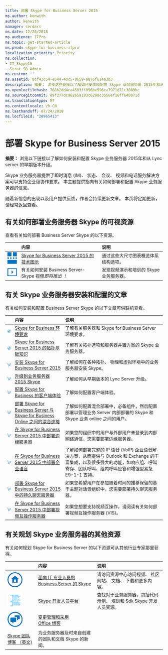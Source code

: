 ```yaml
---
title: 部署 Skype for Business Server 2015
ms.author: kenwith
author: kenwith
manager: serdars
ms.date: 12/20/2018
ms.audience: ITPro
ms.topic: get-started-article
ms.prod: skype-for-business-itpro
localization_priority: Priority
ms.collection:
- IT_Skype16
- Strat_SB_Admin
ms.custom: ''
ms.assetid: 0cf43c54-e544-40c5-8659-a876f614a3b3
description: 摘要： 浏览这些链接以了解如何安装和配置 Skype 业务服务器 2015年和从 Lync server 的早期版本升级。
ms.openlocfilehash: 768b2dd4ca4503ff056be596ca7971d71c3089bc
ms.sourcegitcommit: e9f277dc96265a193c6298c3556ef16ff640071d
ms.translationtype: MT
ms.contentlocale: zh-CN
ms.lasthandoff: 07/24/2018
ms.locfileid: "20965413"
---
```

# <a name="deploy-skype-for-business-server-2015"></a>部署 Skype for Business Server 2015
 
**摘要：** 浏览以下链接以了解如何安装和配置 Skype 业务服务器 2015年和从 Lync server 的早期版本升级。
  
Skype 业务服务器提供了即时消息 (IM)、 状态、 会议、 视频和电话服务解决方案可以支持企业级协作要求。 本主题提供指向有关如何部署和配置 Skype 业务服务器的信息。 
  
随着新信息的出现以及用户提供反馈，作者会持续更新文章。 本页将定期更新，请经常返回查看。
## <a name="visual-resources-about-how-to-deploy-skype-for-business-server"></a>有关如何部署业务服务器 Skype 的可视资源

查看有关如何部署 Business Server Skype 的以下资源。
  
||**内容**|**说明**|
|:-----|:-----|:-----|
|![技术图表图标](../media/87de0d09-77fd-46f2-b9f6-99a7998fd332.png)|[Skype for Business Server 2015 的技术图示](../technical-diagrams.md) <br/> |通过这些大尺寸图表概览体系结构选项。  <br/> |
|![视频图标](../media/143e0d86-1c68-482a-9bf9-93e7966acca0.png)|有关如何安装 Business Server-Skype 视频*即将推出 ！*  <br/> |发现视频演示和培训的 Skype 业务服务器。  <br/> |
   
##  <a name="articles-about-skype-for-business-server-installation-and-configuration"></a>有关 Skype 业务服务器安装和配置的文章

有关如何安装和配置 Business Server Skype 的以下文章可供联机查看。 
  
||**内容**|**说明**|
|:-----|:-----|:-----|
|![文档图标](../media/e4c786ef-1fff-4512-87c5-748543c60222.png)|[Skype for Business 环境要求](../plan-your-deployment/requirements-for-your-environment/requirements-for-your-environment.md) <br/> |了解有关服务器和 Skype for Business Server 环境要求。  <br/> |
|![文档图标](../media/e4c786ef-1fff-4512-87c5-748543c60222.png)|[Skype for Business Server 2015 的拓扑基础知识](../plan-your-deployment/topology-basics/topology-basics.md) <br/> |了解有关拓扑选项和服务器并置方案的 Skype 业务服务器。  <br/> |
|![数字指导图标](../media/d73b5029-a6ba-4abd-9197-d8151dabf56e.png)|[安装 Skype for Business Server 2015](install/install.md) <br/> |了解如何在各种拓扑、 物理和虚拟环境中的业务服务器安装 Skype。  <br/> |
|![数字指导图标](../media/d73b5029-a6ba-4abd-9197-d8151dabf56e.png)|[升级到业务服务器 2015 Skype](upgrade-to-skype-for-business-server.md) <br/> |了解如何从早期版本的 Lync Server 升级。  <br/> |
|![数字指导图标](../media/d73b5029-a6ba-4abd-9197-d8151dabf56e.png)|[配置 Skype for Business 的客户端体验](deploy-clients/configure-the-client-experience.md) <br/> |了解如何配置客户端体验。  <br/> |
|![数字指导图标](../media/d73b5029-a6ba-4abd-9197-d8151dabf56e.png)|[部署 Skype for Business Server 与 Skype for Business Online 之间的混合连接](../skype-for-business-hybrid-solutions/deploy-hybrid-connectivity/deploy-hybrid-connectivity.md) <br/> |了解如何配置混合部署中，必备组件，然后配置部署以管理业务 Server 内部部署的 Skype 和 Skype 业务 online 之间的用户。  <br/> |
|![数字指导图标](../media/d73b5029-a6ba-4abd-9197-d8151dabf56e.png)|[在 Skype for Business Server 2015 中部署边缘服务器](deploy-edge-server/deploy-edge-server.md) <br/> |如果您的组织中的用户与外部用户未登录到内部网络通信，您需要部署边缘服务器。  <br/> |
|![数字指导图标](../media/d73b5029-a6ba-4abd-9197-d8151dabf56e.png)|[在 Skype for Business Server 2015 中部署企业语音](deploy-enterprise-voice/deploy-enterprise-voice.md) <br/> |了解如何部署完整的 IP 语音 (VoIP) 企业语音解决方案，从而提供与 Outlook 和 Exchange 的丰富集成，以及很多强大的功能，如响应组、呼叫寄存、团队呼叫、组内呼叫应答和增强型紧急 E9-1-1 支持。  <br/> |
|![数字指导图标](../media/d73b5029-a6ba-4abd-9197-d8151dabf56e.png)|[部署 Skype for Business Server 2015 中的持久聊天服务器](deploy-persistent-chat-server/deploy-persistent-chat-server.md) <br/> |如果您希望用户在参加随着时间的推移保留的基于主题对话贵组织中，您需要部署持久聊天服务器。  <br/> |
|![数字指导图标](../media/d73b5029-a6ba-4abd-9197-d8151dabf56e.png)|[在 Skype for Business Server 2015 中部署视频互操作服务器](deploy-video-interop-server/deploy-video-interop-server.md) <br/> |如果您想要支持视频互操作，请阅读有关如何部署视频互操作服务器 (VIS)。  <br/> |
   
## <a name="additional-resources-about-planning-for-skype-for-business-server"></a>有关规划 Skype 业务服务器的其他资源

有关如何规划 Skype for Business Server 的以下资源可从其他行业专家那里获得。 
  
||**内容**|**说明**|
|:-----|:-----|:-----|
|![文档图标](../media/4eff581b-890b-46cb-8224-a4122137d27e.png)|[面向 IT 专业人员的 Business Server 的 Skype](https://go.microsoft.com/fwlink/p/?LinkId=527960) <br/> |请访问资源中心访问视频、 社区网站、 文档、 下载和更多内容。  <br/> |
|![开发人员内容图标](../media/3626138a-2778-407e-911f-a0dcbdc36684.png)|[Skype 开发人员平台](https://go.microsoft.com/fwlink/?LinkId=619775) <br/> |查找对于业务服务器，包括代码示例、 培训和 Sdk Skype 开发人员资源。  <br/> |
|![新闻、博客等图标](../media/ac692cb8-7db8-4810-b53f-1bc88b1e4cac.png)|[变更管理和采用](https://go.microsoft.com/fwlink/p/?LinkId=532796) <br/> [Office 博客](https://go.microsoft.com/fwlink/p/?LinkId=528899) <br/> 
[Skype 团队博客 （英文)](https://go.microsoft.com/fwlink/p/?LinkId=532818) <br/> |为业务服务器及时来自创建的团队和文档 Skype 的新闻。  <br/> |
   

